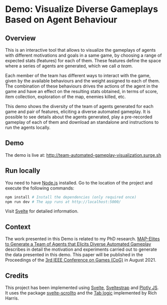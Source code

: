 # Demo: Visualize Diverse Gameplays Based on Agent Behaviour

## Overview 

This is an interactive tool that allows to visualize the gameplays of agents with 
different motivations and goals in a same game, by choosing a range of expected stats (features) for each of them. These features define the space where a series of agents are generated, which we call _a team_.

Each member of the team has different ways to interact with the game, given by 
the available behaviours and the weight assigned to each of them. The combination
of these behaviours drives the actions of the agent in the game and have an effect
on the resulting stats obtained, in terms of score, item collection, exploration of 
the map, enemies killed, etc.

This demo shows the diversity of the team of agents generated for each game and
pair of features, eliciting a diverse automated gameplay. It is possible to see
details about the agents generated, play a pre-recorded gameplay
of each of them and download an standalone and instructions to run the agents locally.

## Demo

The demo is live at: http://team-automated-gameplay-visualization.surge.sh

## Run locally

You need to have [Node.js](https://nodejs.org) installed. Go to the location of the project and 
execute the following commands:


```bash
npm install # Install the dependencies (only required once)
npm run dev # The app runs at http://localhost:5000/
```

Visit [Svelte](https://svelte.dev) for detailed information.

## Context

The work presented in this Demo is related to my PhD research. [MAP-Elites to Generate a Team of Agents that Elicits Diverse Automated Gameplay](http://kisenshi.github.io/files/map-elites-generation-team-agents-behaviour.pdf) describes in detail the motivation and experiments carried out to generate the data presented in this demo. This paper will be published in the Proceedings of the [3rd IEEE Conference on Games (CoG)](https://ieee-cog.org/2021/index.html) in August 2021.

## Credits

This project has been implemented using [Svelte](https://svelte.dev), [Sveltestrap](https://sveltestrap.js.org/v4/?path=/story/components--get-started) and [Plotly JS](https://plotly.com/javascript/). It uses the package [svelte-scrollto](https://www.npmjs.com/package/svelte-scrollto)
and the [Tab logic](https://svelte.dev/repl/8e68120858e5322272dc9136c4bb79cc?version=3.5.1) implemented by Rich Harris.





